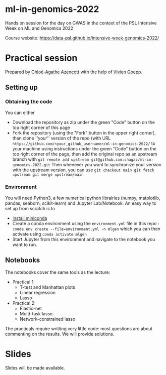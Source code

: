# ml-in-genomics-2022
Hands on session for the day on GWAS in the context of the PSL Intensive Week on ML and Genomics 2022

Course website: https://data-psl.github.io/intensive-week-genomics-2022/

# Practical session
Prepared by [Chloé-Agathe Azencott](https://github.com/chagaz) with the help of [Vivien Goepp](https://github.com/vgoepp).
## Setting up
### Obtaining the code
You can either
* Download the repository as zip under the green "Code" button on the top right corner of this page
* Fork the repository (using the "Fork" button in the upper right corner), then clone ''your'' version of the repo (with URL ``https://github.com/<your_github_username>/ml-in-genomics-2022/`` to your machine using instructions under the  green "Code" button on the top right corner of the page, then add the original repo as an upstream branch with ``git remote add upstream git@github.com:chagaz/ml-in-genomics-2022.git``
Then whenever you want to synchronize your version with the upstream version, you can use 
``git checkout main
git fetch upstream
git merge upstream/main``

### Environment
You will need Python3, a few numerical python librairies (numpy, matplotlib, pandas, seaborn, scikit-learn) and Jupyter Lab/Notebook. An easy way to set up from scratch is to 
* [Install miniconda](https://github.com/goepp/ml-in-genomics-2021/blob/master/miniconda)
* Create a conda environment using the `environment.yml` file in this repo : ``conda env create --file=environment.yml -n mlgen`` which you can then activate using ``conda activate mlgen``
* Start Jupyter from this environment and navigate to the notebook you want to run.

## Notebooks
The notebooks cover the same tools as the lecture:
* Practical 1:
  * T-test and Manhattan plots
  * Linear regression
  * Lasso
* Practical 2:
  * Elastic-net
  * Multi-task lasso
  * Network-constrained lasso

The practicals require writting very little code: most questions are about commenting on the results. We will provide solutions.

# Slides
Slides will be made available.
